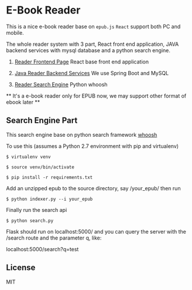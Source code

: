 # E-Book Reader

This is a nice e-book reader base on `epub.js` `React` support both PC and mobile.

The whole reader system with 3 part, React front end application, JAVA backend services with mysql database and a python search engine.

1. [Reader Frontend Page](https://github.com/ZQPlantSoftware/epub-reader) React base front end application

2. [Java Reader Backend Services](https://github.com/ZQPlantSoftware/epub-reader-services) We use Spring Boot and MySQL

3. [Reader Search Engine](https://github.com/ZQPlantSoftware/ebook-reader-search-engine) Python whoosh

** It's a e-book reader only for EPUB now, we may support other format of ebook later **

## Search Engine Part

This search engine base on python search framework [whoosh](https://whoosh.readthedocs.io/en/latest/)

To use this (assumes a Python 2.7 environment with pip and virtualenv)

```
$ virtualenv venv

$ source venv/bin/activate

$ pip install -r requirements.txt
```

Add an unzipped epub to the source directory, say /your_epub/ then run

`$ python indexer.py --i your_epub`

Finally run the search api

`$ python search.py`

Flask should run on localhost:5000/ and you can query the server with the /search route and the parameter q, like:

localhost:5000/search?q=test

## License

MIT
